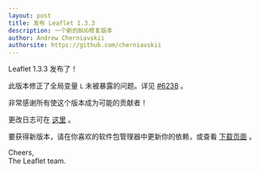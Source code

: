```yaml
---
layout: post
title: 发布 Leaflet 1.3.3
description: 一个新的BUG修复版本
author: Andrew Cherniavskii
authorsite: https://github.com/cherniavskii
---
```


Leaflet 1.3.3 发布了！

此版本修正了全局变量 `L` 未被暴露的问题。详见 [#6238](https://github.com/Leaflet/Leaflet/issues/6238) 。

非常感谢所有使这个版本成为可能的贡献者！

更改日志可在 [这里](https://github.com/Leaflet/Leaflet/blob/master/CHANGELOG.md) 。

要获得新版本，请在你喜欢的软件包管理器中更新你的依赖，或查看 [下载页面](https://leafletjs.com/download.html) 。

Cheers,<br>
The Leaflet team.
